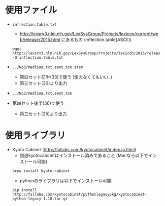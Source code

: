 
# 使用ファイル

- `infrection.table.txt`
  - http://lexsrv3.nlm.nih.gov/LexSysGroup/Projects/lexicon/current/web/release/2015.html にあるもの (inflection.table(ASCII))
  ```
  wget http://lexsrv3.nlm.nih.gov/LexSysGroup/Projects/lexicon/2015/release/LEX/ASCII/inflection.table.ascii -O inflection.table.txt
  ```

- `../No3/medline.txt.sent.tok.stem`
  - 第四セット前半(33)で使う (使えなくてもいい..)
  - 第三セット(30)より出力

- `../No3/medline.txt.sent.tok`
- 第四セット後半(36)で使う
  - 第三セット(25)より出力


# 使用ライブラリ

- Kyoto Cabinet (http://fallabs.com/kyotocabinet/index.ja.html)
  - 別途kyotocabinetはインストール済みであること (Macなら以下でインストール可能)
  ```
  brew install kyoto-cabinet
  ```
  - pythonのライブラリは以下でインストール可能
  ```
  pip install http://fallabs.com/kyotocabinet/pythonlegacypkg/kyotocabinet-python-legacy-1.18.tar.gz
  ```
